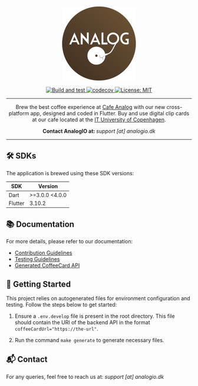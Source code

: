 <p align="center">
  <img src="readme_logo.png" alt="Coffee Card App Logo" width="200">
</p>

<p align="center">
  <a href="https://github.com/AnalogIO/coffeecard_app/actions">
    <img alt="Build and test" src="https://github.com/AnalogIO/coffeecard_app/actions/workflows/build.yml/badge.svg">
  </a>
  <a href="https://codecov.io/gh/AnalogIO/coffeecard_app">
    <img alt="codecov" src="https://codecov.io/gh/AnalogIO/coffeecard_app/branch/develop/graph/badge.svg">
  </a>
  <a href="https://opensource.org/licenses/MIT">
    <img src="https://img.shields.io/badge/license-MIT-purple.svg" alt="License: MIT">
  </a>
</p>

---

<p align="center">
  Brew the best coffee experience at <a href="https://cafeanalog.dk">Cafe Analog</a> with our new cross-platform app, designed and coded in Flutter.
  Buy and use digital clip cards at our cafe located at the <a href="https://itu.dk">IT University of Copenhagen</a>.
</p>

<p align="center">
  <strong>Contact AnalogIO at: </strong><em>support [at] analogio.dk</em>
</p>

---

## 🛠️ SDKs

The application is brewed using these SDK versions:

| SDK     | Version        |
| ------- | -------------- |
| Dart    | >=3.0.0 <4.0.0 |
| Flutter | 3.10.2         |

## 📚 Documentation

For more details, please refer to our documentation:

- [Contribution Guidelines](CONTRIBUTING.md)
- [Testing Guidelines](test/README.md)
- [Generated CoffeeCard API](lib/data/api/README.md)

## 🔧 Getting Started

This project relies on autogenerated files for environment configuration and testing. Follow the steps below to get started:

1. Ensure a `.env.develop` file is present in the root directory. This file should contain the URI of the backend API in the format `coffeeCardUrl="https://the-url"`.

2. Run the command `make generate` to generate necessary files.

## 📬 Contact

For any queries, feel free to reach us at: <em>support [at] analogio.dk</em>
